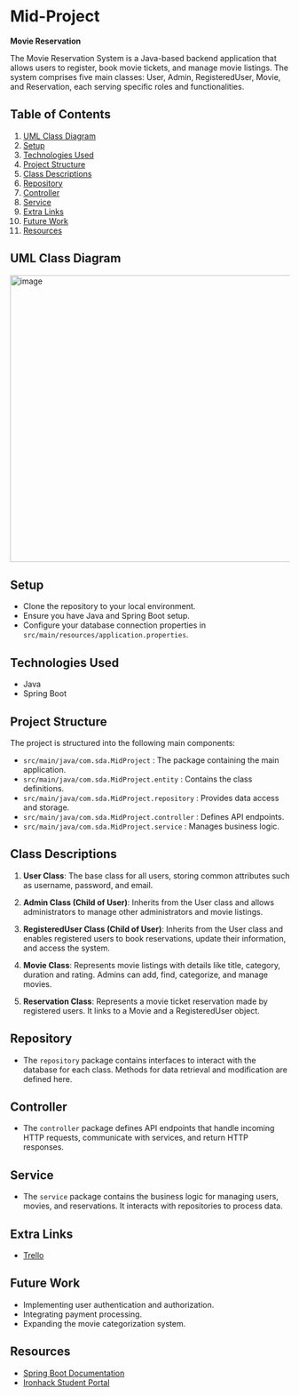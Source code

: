 # Mid-Project

**Movie Reservation**

The Movie Reservation System is a Java-based backend application that allows users to register, book movie tickets, and manage movie listings. 
The system comprises five main classes: User, Admin, RegisteredUser, Movie, and Reservation, each serving specific roles and functionalities.

## Table of Contents
1. [UML Class Diagram](#uml-class-diagram)
2. [Setup](#setup)
3. [Technologies Used](technologies-used)
4. [Project Structure](#project-structure)
5. [Class Descriptions](#class-descriptions)
6. [Repository](#repository)
7. [Controller](#controller)
8. [Service](#service)
9. [Extra Links](extra-links)
10. [Future Work](future-work)
11. [Resources](#resources)

## UML Class Diagram
<img width="516" alt="image" src="https://github.com/Shahadsdm/Mid-Project/assets/128249461/a01a8ea8-1ce5-4acd-ad8b-754c5a9ffa31">


## Setup
- Clone the repository to your local environment.
- Ensure you have Java and Spring Boot setup.
- Configure your database connection properties in `src/main/resources/application.properties`.

## Technologies Used
- Java
- Spring Boot

## Project Structure
The project is structured into the following main components:
- `src/main/java/com.sda.MidProject` : The package containing the main application.
- `src/main/java/com.sda.MidProject.entity` : Contains the class definitions.
- `src/main/java/com.sda.MidProject.repository` : Provides data access and storage.
- `src/main/java/com.sda.MidProject.controller` : Defines API endpoints.
- `src/main/java/com.sda.MidProject.service` : Manages business logic.

## Class Descriptions
1. **User Class**: The base class for all users, storing common attributes such as username, password, and email.

2. **Admin Class (Child of User)**: Inherits from the User class and allows administrators to manage other administrators and movie listings.

3. **RegisteredUser Class (Child of User)**: Inherits from the User class and enables registered users to book reservations, update their information, and access the system.

4. **Movie Class**: Represents movie listings with details like title, category, duration and rating. Admins can add, find, categorize, and manage movies.

5. **Reservation Class**: Represents a movie ticket reservation made by registered users. It links to a Movie and a RegisteredUser object.

## Repository
- The `repository` package contains interfaces to interact with the database for each class. Methods for data retrieval and modification are defined here.

## Controller
- The `controller` package defines API endpoints that handle incoming HTTP requests, communicate with services, and return HTTP responses.

## Service
- The `service` package contains the business logic for managing users, movies, and reservations. It interacts with repositories to process data.

## Extra Links
- [Trello](https://trello.com/invite/b/Rr0Ew7LK/ATTI69f994d172f868819ee44b3a60fbba0fE7967589/mid-project)

## Future Work
- Implementing user authentication and authorization.
- Integrating payment processing.
- Expanding the movie categorization system.

## Resources
- [Spring Boot Documentation](https://spring.io/projects/spring-boot)
- [Ironhack Student Portal](http://my.ironhack.com)
